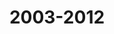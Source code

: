 ---
title: 2003-2012

year: 2003

sidebar:
  nav: history

layout: single
classes: wide

excerpt: ""
header:
  overlay_color: "rgba(102, 102, 102, 0.33)"
  image:
  image_description:
  og_image:
  caption:

author_profile: false

toc: false
---